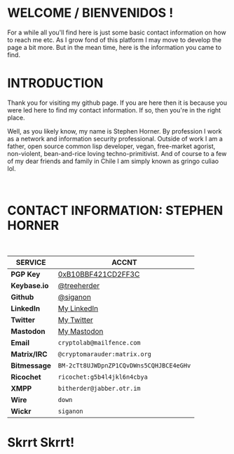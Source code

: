 # WELCOME / BIENVENIDOS !

For a while all you'll find here is just some basic contact information on how to reach me etc. As I grow fond of this platform I may move to develop the page a bit more. But in the mean time, here is the information you came to find.  


# INTRODUCTION

Thank you for visiting my github page. If you are here then it is because you were
led here to find my contact information. If so, then you're in the right place.  


Well, as you likely know, my name is Stephen Horner. By profession I work as a 
network and information security professional. Outside of work I am a father, 
open source common lisp developer, vegan, free-market agorist, non-violent, 
bean-and-rice loving techno-primitivist. And of course to a few of my dear 
friends and family in Chile I am simply known as gringo culiao lol.  

<br />

# CONTACT INFORMATION: STEPHEN HORNER
<br />

**SERVICE** | **ACCNT**
------------ | -------------
**PGP Key** | [0xB10BBF421CD2FF3C](https://pgp.mit.eu/pks/lookup?op=vindex&search=0xB10BBF421CD2FF3C)
**Keybase.io** | [@treeherder](https://keybase.io/treeherder)
**Github** | [@siganon](https://github.com/siganon)
**LinkedIn** | [My LinkedIn](https://www.linkedin.com/in/treeherder/)
**Twitter** | [My Twitter](https://twitter.com/bitmarauder)
**Mastodon** | [My Mastodon](https://mstdn.io/@treeherder)
**Email** | `cryptolab@mailfence.com`
**Matrix/IRC** | `@cryptomarauder:matrix.org`
**Bitmessage** | `BM-2cTt8UJWDpnZP1CQvDWns5CQHJBCE4eGHv`
**Ricochet** | `ricochet:g5b4l4jkl6n4cbya`
**XMPP** | `bitherder@jabber.otr.im`
**Wire** | `down`
**Wickr** | `siganon` 

# Skrrt Skrrt!


